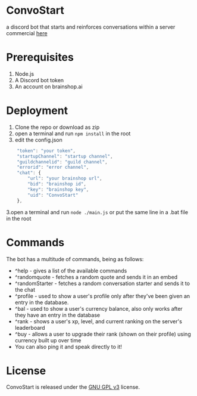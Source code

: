 # ConvoStart
a discord bot that starts and reinforces conversations within a server  
commercial [here](https://www.youtube.com/watch?v=6A32Cu7mEus)

# Prerequisites
1. Node.js
2. A Discord bot token
3. An account on brainshop.ai


# Deployment
1. Clone the repo or download as zip
2. open a terminal and run `npm install` in the root
3. edit the config.json
```javascript
    "token": "your token",
    "startupChannel": "startup channel",
    "guildchannelid": "guild channel",
    "errorid": "error channel",
    "chat": {
        "url": "your brainshop url",
        "bid": "brainshop id",
        "key": "brainshop key",
        "uid": "ConvoStart"
    },
```
3.open a terminal and run `node ./main.js` or put the same line in a .bat file in the root

# Commands
The bot has a multitude of commands, being as follows:
* ^help - gives a list of the available commands
* ^randomquote - fetches a random quote and sends it in an embed
* ^randomStarter - fetches a random conversation starter and sends it to the chat
* ^profile - used to show a user's profile only after they've been given an entry in the database.
* ^bal - used to show a user's currency balance, also only works after they have an entry in the database
* ^rank - shows a user's xp, level, and current ranking on the server's leaderboard
* ^buy - allows a user to upgrade their rank (shown on their profile) using currency built up over time
* You can also ping it and speak directly to it!

# License
ConvoStart is released under the [GNU GPL v3](https://www.gnu.org/licenses/gpl-3.0.en.html) license.

